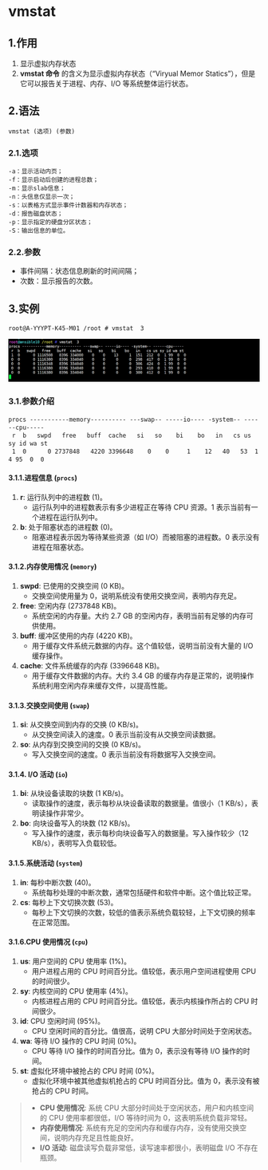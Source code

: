 # vmstat

## 1.作用

1. 显示虚拟内存状态
2. **vmstat 命令** 的含义为显示虚拟内存状态（“Viryual Memor Statics”），但是它可以报告关于进程、内存、I/O 等系统整体运行状态。

## 2.语法

~~~shell
vmstat (选项) (参数)
~~~

### 2.1.选项

~~~shell
-a：显示活动内页；
-f：显示启动后创建的进程总数；
-m：显示slab信息；
-n：头信息仅显示一次；
-s：以表格方式显示事件计数器和内存状态；
-d：报告磁盘状态；
-p：显示指定的硬盘分区状态；
-S：输出信息的单位。
~~~

### 2.2.参数

- 事件间隔：状态信息刷新的时间间隔；
- 次数：显示报告的次数。

## 3.实例

~~~shell
root@A-YYYPT-K45-M01 /root # vmstat  3
~~~

![image-20240929223519711](./000.picture/image-20240929223519711.png)

### 3.1.参数介绍

~~~shell
procs -----------memory---------- ---swap-- -----io---- -system-- ------cpu-----
 r  b   swpd   free   buff  cache   si   so    bi    bo   in   cs us sy id wa st
 1  0      0 2737848   4220 3396648    0    0     1    12   40   53  1  4 95  0  0
~~~

#### 3.1.1.进程信息 (`procs`)

1. **r**: 运行队列中的进程数 (1)。
   - 运行队列中的进程数表示有多少进程正在等待 CPU 资源。1 表示当前有一个进程在运行队列中。
2. **b**: 处于阻塞状态的进程数 (0)。
   - 阻塞进程表示因为等待某些资源（如 I/O）而被阻塞的进程数。0 表示没有进程在阻塞状态。

#### 3.1.2.内存使用情况 (`memory`)

1. **swpd**: 已使用的交换空间 (0 KB)。
   - 交换空间使用量为 0，说明系统没有使用交换空间，表明内存充足。
2. **free**: 空闲内存 (2737848 KB)。
   - 系统空闲的内存量。大约 2.7 GB 的空闲内存，表明当前有足够的内存可供使用。
3. **buff**: 缓冲区使用的内存 (4220 KB)。
   - 用于缓存文件系统元数据的内存。这个值较低，说明当前没有大量的 I/O 缓存操作。
4. **cache**: 文件系统缓存的内存 (3396648 KB)。
   - 用于缓存文件数据的内存。大约 3.4 GB 的缓存内存是正常的，说明操作系统利用空闲内存来缓存文件，以提高性能。

#### 3.1.3.交换空间使用 (`swap`)

1. **si**: 从交换空间到内存的交换 (0 KB/s)。
   - 从交换空间读入的速度。0 表示当前没有从交换空间读数据。
2. **so**: 从内存到交换空间的交换 (0 KB/s)。
   - 写入交换空间的速度。0 表示当前没有将数据写入交换空间。

#### 3.1.4. I/O 活动 (`io`)

1. **bi**: 从块设备读取的块数 (1 KB/s)。
   - 读取操作的速度，表示每秒从块设备读取的数据量。值很小（1 KB/s），表明读操作非常少。
2. **bo**: 向块设备写入的块数 (12 KB/s)。
   - 写入操作的速度，表示每秒向块设备写入的数据量。写入操作较少（12 KB/s），表明写入负载较低。

#### 3.1.5.系统活动 (`system`)

1. **in**: 每秒中断次数 (40)。
   - 系统每秒处理的中断次数，通常包括硬件和软件中断。这个值比较正常。
2. **cs**: 每秒上下文切换次数 (53)。
   - 每秒上下文切换的次数，较低的值表示系统负载较轻，上下文切换的频率在正常范围。

#### 3.1.6.CPU 使用情况 (`cpu`)

1. **us**: 用户空间的 CPU 使用率 (1%)。
   - 用户进程占用的 CPU 时间百分比。值较低，表示用户空间进程使用 CPU 的时间很少。
2. **sy**: 内核空间的 CPU 使用率 (4%)。
   - 内核进程占用的 CPU 时间百分比。值较低，表示内核操作所占的 CPU 时间很少。
3. **id**: CPU 空闲时间 (95%)。
   - CPU 空闲时间的百分比。值很高，说明 CPU 大部分时间处于空闲状态。
4. **wa**: 等待 I/O 操作的 CPU 时间 (0%)。
   - CPU 等待 I/O 操作的时间百分比。值为 0，表示没有等待 I/O 操作的时间。
5. **st**: 虚拟化环境中被抢占的 CPU 时间 (0%)。
   - 虚拟化环境中被其他虚拟机抢占的 CPU 时间百分比。值为 0，表示没有被抢占的 CPU 时间。

>- **CPU 使用情况**: 系统 CPU 大部分时间处于空闲状态，用户和内核空间的 CPU 使用率都很低，I/O 等待时间为 0，这表明系统负载非常轻。
>- **内存使用情况**: 系统有充足的空闲内存和缓存内存，没有使用交换空间，说明内存充足且性能良好。
>- **I/O 活动**: 磁盘读写负载非常低，读写速率都很小，表明磁盘 I/O 不存在瓶颈。